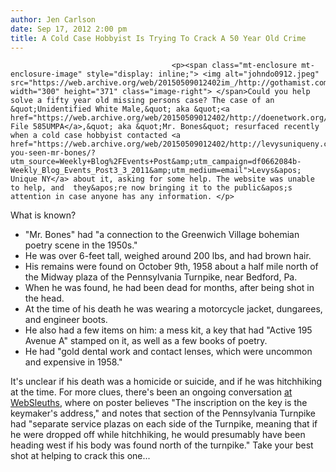 ```yaml
---
author: Jen Carlson
date: Sep 17, 2012 2:00 pm
title: A Cold Case Hobbyist Is Trying To Crack A 50 Year Old Crime
---
```


	
										<p><span class="mt-enclosure mt-enclosure-image" style="display: inline;"> <img alt="johndo0912.jpeg" src="https://web.archive.org/web/20150509012402im_/http://gothamist.com/attachments/arts_jen/johndo0912.jpeg" width="300" height="371" class="image-right"> </span>Could you help solve a fifty year old missing persons case? The case of an &quot;Unidentified White Male,&quot; aka &quot;<a href="https://web.archive.org/web/20150509012402/http://doenetwork.org/cases/585umpa.html">Case File 585UMPA</a>,&quot; aka &quot;Mr. Bones&quot; resurfaced recently when a cold case hobbyist contacted <a href="https://web.archive.org/web/20150509012402/http://levysuniqueny.com/3200/have-you-seen-mr-bones/?utm_source=Weekly+Blog%2FEvents+Post&amp;utm_campaign=df0662084b-Weekly_Blog_Events_Post3_3_2011&amp;utm_medium=email">Levys&apos; Unique NY</a> about it, asking for some help. The website was unable to help, and  they&apos;re now bringing it to the public&apos;s attention in case anyone has any information. </p>

<p>What is known?</p><ul><li>&quot;Mr. Bones&quot; had &quot;a connection to the Greenwich Village bohemian poetry scene in the 1950s.&quot; <br>
</li><li>He was over 6-feet tall, weighed around 200 lbs, and had brown hair.<br>
</li><li>His remains were found on October 9th, 1958 about a half mile north of the Midway plaza of the Pennsylvania Turnpike, near Bedford, Pa.<br>
</li><li>When he was found, he had been dead for months, after being shot in the head.<br>
</li><li>At the time of his death he was wearing a motorcycle jacket, dungarees, and engineer boots. <br>
</li><li>He also had a few items on him:  a mess kit, a key that had &quot;Active 195 Avenue A&quot; stamped on it, as well as a few books of poetry.<br>
</li><li>He had &quot;gold dental work and contact lenses, which were uncommon and expensive in 1958.&quot;</li></ul>It&apos;s unclear if his death was a homicide or suicide, and if he was hitchhiking at the time. For more clues, there&apos;s been an ongoing conversation <a href="https://web.archive.org/web/20150509012402/http://www.websleuths.com/forums/showthread.php?p=8368904">at WebSleuths</a>, where on poster believes  &quot;The inscription on the key is the keymaker&apos;s address,&quot; and notes that section of the Pennsylvania Turnpike had &quot;separate service plazas on each side of the Turnpike, meaning that if he were dropped off while hitchhiking, he would presumably have been heading west if his body was found north of the turnpike.&quot; Take your best shot at helping to crack this one...<p></p>					
										
									
				